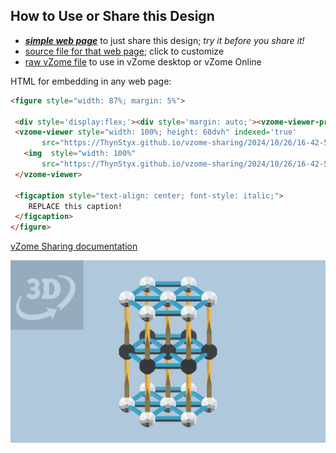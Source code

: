 
## How to Use or Share this Design

 - [***simple web page***](<https://ThynStyx.github.io/vzome-sharing/2024/10/26/16-42-54-Newell's--Normal-and-Magnetic-Bravais-Crystal-Lattices/>) to just share this design; *try it before you share it!*
 - [source file for that web page](<https://github.com/ThynStyx/vzome-sharing/edit/main/2024/10/26/16-42-54-Newell's--Normal-and-Magnetic-Bravais-Crystal-Lattices/index.md>); click to customize
 - [raw vZome file](<https://raw.githubusercontent.com/ThynStyx/vzome-sharing/main/2024/10/26/16-42-54-Newell's--Normal-and-Magnetic-Bravais-Crystal-Lattices/Newell's--Normal-and-Magnetic-Bravais-Crystal-Lattices.vZome>) to use in vZome desktop or vZome Online
 
 HTML for embedding in any web page:
 ```html
<figure style="width: 87%; margin: 5%">
  
  <div style='display:flex;'><div style='margin: auto;'><vzome-viewer-previous load-camera='true' label='prev step'></vzome-viewer-previous><vzome-viewer-next load-camera='true' label='next step'></vzome-viewer-next></div></div>
  <vzome-viewer style="width: 100%; height: 60dvh" indexed='true'
        src="https://ThynStyx.github.io/vzome-sharing/2024/10/26/16-42-54-Newell's--Normal-and-Magnetic-Bravais-Crystal-Lattices/Newell's--Normal-and-Magnetic-Bravais-Crystal-Lattices.vZome" >
    <img  style="width: 100%"
        src="https://ThynStyx.github.io/vzome-sharing/2024/10/26/16-42-54-Newell's--Normal-and-Magnetic-Bravais-Crystal-Lattices/Newell's--Normal-and-Magnetic-Bravais-Crystal-Lattices.png" >
  </vzome-viewer>

  <figcaption style="text-align: center; font-style: italic;">
     REPLACE this caption!
  </figcaption>
</figure>

 ```

[vZome Sharing documentation](https://vzome.github.io/vzome/sharing.html#how-it-works)

![Image](<Newell's--Normal-and-Magnetic-Bravais-Crystal-Lattices.png>)

